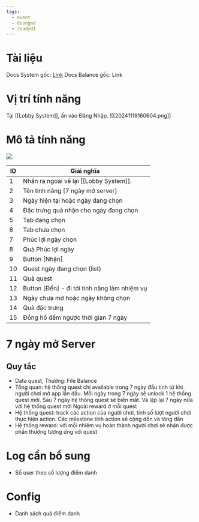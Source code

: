 ```yaml
---
tags:
  - event
  - duongnd
  - readyUI
---
```

# Tài liệu
Docs System gốc: [Link](https://docs.google.com/document/d/1mrTc6qHIMISd3wN_wcpB0UwF7JBZEoenx2Jp3-7OxO0/edit?tab=t.0#heading=h.76545dsn0x58)
Docs Balance gốc: Link

# Vị trí tính năng
Tại [[Lobby System]], ấn vào Đăng Nhập.
![[20241119160604.png]]
# Mô tả tính năng
![](https://lh7-rt.googleusercontent.com/docsz/AD_4nXfJlOACxC2qn7xZSq0u6mg9Z51Xnrs8BvoLbh2MhZefixxC1126b64HZEn-WZzOj9nsMI9MVXuNqS-jteVhm_vOdzX6FBOkDNdzIH08X0QTs6GBmGvsmoAipEUVqUHlV4oBCzNVzQ?key=pDt4uHqJE9Sz5EOKsztYyTBi)

| ID  | Giải nghĩa                                   |
| --- | -------------------------------------------- |
| 1   | Nhấn ra ngoài về lại [[Lobby System]].       |
| 2   | Tên tính năng [7 ngày mở server]             |
| 3   | Ngày hiện tại hoặc ngày đang chọn            |
| 4   | Đặc trưng quà nhận cho ngày đang chọn        |
| 5   | Tab đang chọn                                |
| 6   | Tab chưa chọn                                |
| 7   | Phúc lợi ngày chọn                           |
| 8   | Quà Phúc lợi ngày                            |
| 9   | Button [Nhận]                                |
| 10  | Quest ngày đang chọn (list)                  |
| 11  | Quà quest                                    |
| 12  | Button [Đến] - đi tới tính năng làm nhiệm vụ |
| 13  | Ngày chưa mở hoặc ngày không chọn            |
| 14  | Quà đặc trưng                                |
| 15  | Đồng hồ đếm ngược thời gian 7 ngày           |

# 7 ngày mở Server
## Quy tắc
- Data quest, Thưởng: File Balance
- Tổng quan: hệ thống quest chỉ available trong 7 ngày đầu tính từ khi người chơi mở app lần đầu. Mỗi ngày trong 7 ngày sẽ unlock 1 hệ thống quest mới. Sau 7 ngày hệ thống quest sẽ biến mất. Và lặp lại 7 ngày nữa với hệ thống quest mới Ngoài reward ở mỗi quest
- Hệ thống quest: track các action của người chơi, tính số lượt người chơi thực hiện action. Các milestone tính action sẽ cộng dồn và tăng dần 
- Hệ thống reward: với mỗi nhiệm vụ hoàn thành người chơi sẽ nhận được phần thưởng tương ứng với quest

# Log cần bổ sung
- Số user theo số lượng điểm danh

# Config
- Danh sách quà điểm danh
